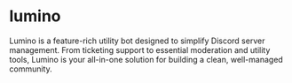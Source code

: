# lumino
Lumino is a feature-rich utility bot designed to simplify Discord server management. From ticketing support to essential moderation and utility tools, Lumino is your all-in-one solution for building a clean, well-managed community.
